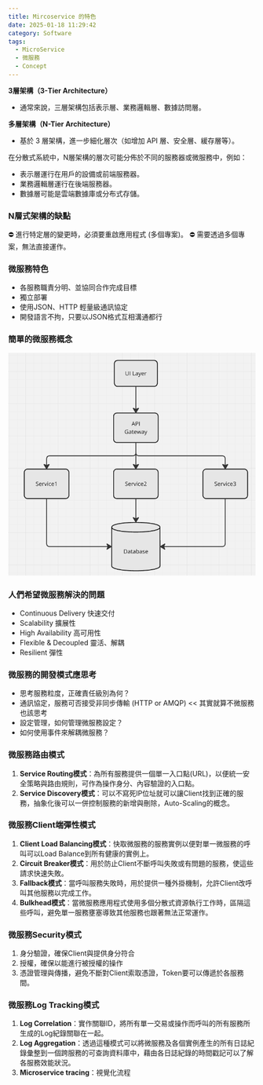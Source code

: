 ```yaml
---
title: Mircoservice 的特色
date: 2025-01-18 11:29:42
category: Software
tags: 
  - MicroService
  - 微服務
  - Concept
---
```


**3層架構（3-Tier Architecture）**

- 通常來說，三層架構包括表示層、業務邏輯層、數據訪問層。

**多層架構（N-Tier Architecture）**

- 基於 3 層架構，進一步細化層次（如增加 API 層、安全層、緩存層等）。

在分散式系統中，N層架構的層次可能分佈於不同的服務器或微服務中，例如：

- 表示層運行在用戶的設備或前端服務器。
- 業務邏輯層運行在後端服務器。
- 數據層可能是雲端數據庫或分布式存儲。

### N層式架構的缺點
⛔  進行特定層的變更時，必須要重啟應用程式 (多個專案)。
⛔  需要透過多個專案，無法直接運作。

### 微服務特色

- 各服務職責分明、並協同合作完成目標
- 獨立部署
- 使用JSON、HTTP 輕量級通訊協定
- 開發語言不拘，只要以JSON格式互相溝通都行

### 簡單的微服務概念
![▲ 微服務圖示](/img/microservice.png)

### 人們希望微服務解決的問題

- Continuous Delivery 快速交付
- Scalability 擴展性
- High Availability 高可用性
- Flexible & Decoupled 靈活、解耦
- Resilient 彈性

### 微服務的開發模式應思考

- 思考服務粒度，正確責任級別為何？
- 通訊協定，服務可否接受非同步傳輸 (HTTP or AMQP) << 其實就算不微服務也該思考
- 設定管理，如何管理微服務設定？
- 如何使用事件來解耦微服務？

### 微服務路由模式

1. **Service Routing模式**：為所有服務提供一個單一入口點(URL)，以便統一安全策略與路由規則，可作為操作身分、內容驗證的入口點。
2. **Service Discovery模式**：可以不寫死IP位址就可以讓Client找到正確的服務，抽象化後可以一併控制服務的新增與刪除，Auto-Scaling的概念。

### 微服務Client端彈性模式

1. **Client Load Balancing模式**：快取微服務的服務實例以便對單一微服務的呼叫可以Load Balance到所有健康的實例上。
2. **Circuit Breaker模式**：用於防止Client不斷呼叫失敗或有問題的服務，使這些請求快速失敗。
3. **Fallback模式**：當呼叫服務失敗時，用於提供一種外掛機制，允許Client改呼叫其他服務以完成工作。
4. **Bulkhead模式**：當微服務應用程式使用多個分散式資源執行工作時，區隔這些呼叫，避免單一服務壅塞導致其他服務也跟著無法正常運作。

### 微服務Security模式

1. 身分驗證，確保Client與提供身分符合
2. 授權，確保以能進行被授權的操作
3. 憑證管理與傳播，避免不斷對Client索取憑證，Token要可以傳遞於各服務間。

### 微服務Log Tracking模式

1. **Log Correlation**：實作關聯ID，將所有單一交易或操作而呼叫的所有服務所生成的Log紀錄關聯在一起。
2. **Log Aggregation**：透過這種模式可以將微服務及各個實例產生的所有日誌紀錄彙整到一個跨服務的可查詢資料庫中，藉由各日誌紀錄的時間戳記可以了解各服務效能狀況。
3. **Microservice tracing**：視覺化流程